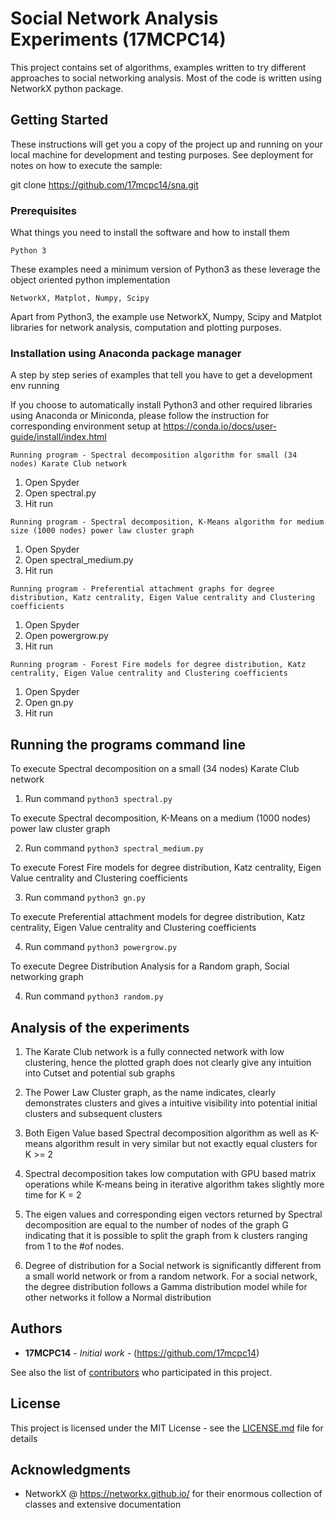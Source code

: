 # Social Network Analysis Experiments (17MCPC14)

This project contains set of algorithms, examples written to try different approaches to social networking analysis. Most of the code is written using NetworkX python package.

## Getting Started

These instructions will get you a copy of the project up and running on your local machine for development and testing purposes. See deployment for notes on how to execute the sample:

git clone https://github.com/17mcpc14/sna.git

### Prerequisites

What things you need to install the software and how to install them

```
Python 3
```
These examples need a minimum version of Python3 as these leverage the object oriented python implementation


```
NetworkX, Matplot, Numpy, Scipy
```
Apart from Python3, the example use NetworkX, Numpy, Scipy and Matplot libraries for network analysis, computation and plotting purposes.


### Installation using Anaconda package manager

A step by step series of examples that tell you have to get a development env running

If you choose to automatically install Python3 and other required libraries using Anaconda or Miniconda, please follow the instruction for corresponding environment setup at https://conda.io/docs/user-guide/install/index.html


```
Running program - Spectral decomposition algorithm for small (34 nodes) Karate Club network
```

1. Open Spyder
2. Open spectral.py
3. Hit run


```
Running program - Spectral decomposition, K-Means algorithm for medium size (1000 nodes) power law cluster graph
```

1. Open Spyder
2. Open spectral_medium.py
3. Hit run

```
Running program - Preferential attachment graphs for degree distribution, Katz centrality, Eigen Value centrality and Clustering coefficients
```

1. Open Spyder
2. Open powergrow.py
3. Hit run


```
Running program - Forest Fire models for degree distribution, Katz centrality, Eigen Value centrality and Clustering coefficients
```

1. Open Spyder
2. Open gn.py
3. Hit run

## Running the programs command line

To execute Spectral decomposition on a small (34 nodes) Karate Club network

1. Run command `python3 spectral.py`

To execute Spectral decomposition, K-Means  on a medium (1000 nodes) power law cluster graph

2. Run command `python3 spectral_medium.py`

To execute Forest Fire models for degree distribution, Katz centrality, Eigen Value centrality and Clustering coefficients

3. Run command `python3 gn.py`

To execute Preferential attachment models for degree distribution, Katz centrality, Eigen Value centrality and Clustering coefficients

4. Run command `python3 powergrow.py`

To execute Degree Distribution Analysis for a Random graph, Social networking graph

4. Run command `python3 random.py`


## Analysis of the experiments

1. The Karate Club network is a fully connected network with low clustering, hence the plotted graph does not clearly give any intuition into Cutset and potential sub graphs

2. The Power Law Cluster graph, as the name indicates, clearly demonstrates clusters and gives a intuitive visibility into potential initial clusters and subsequent clusters

3. Both Eigen Value based Spectral decomposition algorithm as well as K-means algorithm result in very similar but not exactly equal clusters for K >= 2

4. Spectral decomposition takes low computation with GPU based matrix operations while K-means being in iterative algorithm takes slightly more time for K = 2

5. The eigen values and corresponding eigen vectors returned by Spectral decomposition are equal to the number of nodes of the graph G indicating that it is possible to split the graph from k clusters ranging from 1 to the #of nodes.

6. Degree of distribution for a Social network is significantly different from a small world network or from a random network. For a social network, the degree distribution follows a Gamma distribution model while for other networks it follow a Normal distribution

## Authors

* **17MCPC14** - *Initial work* - (https://github.com/17mcpc14)

See also the list of [contributors](https://github.com/your/project/contributors) who participated in this project.

## License

This project is licensed under the MIT License - see the [LICENSE.md](LICENSE.md) file for details

## Acknowledgments

* NetworkX @ https://networkx.github.io/ for their enormous collection of classes and extensive documentation
